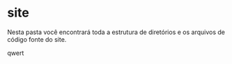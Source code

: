 site
====

Nesta pasta você encontrará toda a estrutura de diretórios e os arquivos de código fonte do site.

qwert
